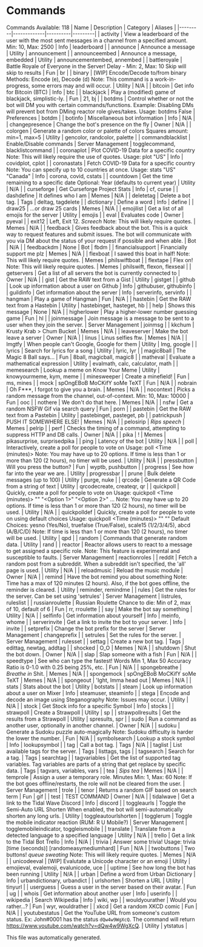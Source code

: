 # Commands
Commands Available: 118
| Name    | Description | Category | Aliases |
|---------|-------------|----------|---------|
| activity | View a leaderboard of the user with the most sent messages in a channel from a specified amount.  Min: 10, Max: 2500 | Info | leaderboard |
| announce | Announce a message | Utility | announcement |
| announceembed | Announce a message, embedded | Utility | announcementembed, annembed |
| battleroyale | Battle Royale of Everyone in the Server!  Delay - Min: 2, Max: 10 Skip will skip to results | Fun | br |
| binary | [WIP] Encode/Decode to/from binary  Methods: Encode (e), Decode (d)  Note: This command is a work-in-progress, some errors may and will occur. | Utility | N/A |
| bitcoin | Get info for Bitcoin (BTC) | Info | btc |
| blackjack | Play a (modified) game of blackjack, simplistic-ly. | Fun | 21, bj |
| botdms | Control whether or not the bot will DM you with certain commands/functions.  Example: Disabling DMs will prevent bot from DMing reactor role gives/takes.  Usage: botdms False | Preferences | botdm |
| botinfo | Miscellaneous bot information | Info | N/A |
| changepresence | Change the bot's presence on the fly | Owner | N/A |
| colorgen | Generate a random color or palette of colors  Squares amount: min=1, max=5 | Utility | gencolor, randcolor, palette |
| commandblacklist | Enable/Disable commands | Server Management | togglecommand, blacklistcommand |
| coronaplot | Plot COVID-19 Data for a specific country  Note: This will likely require the use of quotes.  Usage: plot "US" | Info | covidplot, cplot |
| coronastats | Fetch COVID-19 Data for a specific country  Note: You can specify up to 10 countries at once.  Usage: stats "US" "Canada" | Info | corona, covid, cstats |
| countdown | Get the time remaining to a specific date  Optional: Year (defaults to current year) | Utility | N/A |
| curseforge | Get Curseforge Project Stats | Info | cf, curse |
| dashdefine | It defines who I am | Memes | N/A |
| deletetag | Delete a bot tag. | Tags | deltag, tagdelete |
| dictionary | Define a word | Info | define |
| draw25 | ...or draw 25 cards | Memes | N/A |
| emojilist | Get a list of all emojis for the server | Utility | emojis |
| eval | Evaluates code | Owner | pyeval |
| exit12 | Left, Exit 12. *Screech*  Note: This will likely require quotes. | Memes | N/A |
| feedback | Gives feedback about the bot. This is a quick way to request features and submit issues. The bot will communicate with you via DM about the status of your request if possible and when able. | Bot | N/A |
| feedbackdm | None | Bot | fbdm |
| financialsupport | Financially support me plz | Memes | N/A |
| flexboat | I sawed this boat in half!  Note: This will likely require quotes. | Memes | philswiftboat |
| flextape | Flex on!  Note: This will likely require quotes. | Memes | philswift, flexon, flexseal |
| getservers | Get a list of all servers the bot is currently connected to | Owner | N/A |
| gist | Get the RAW text from a Gist | Utility | gistget |
| github | Look up information about a user on Github | Info | githubuser, githubinfo |
| guildinfo | Get information about the server | Info | serverinfo, servinfo |
| hangman | Play a game of Hangman | Fun | N/A |
| hastebin | Get the RAW text from a Hastebin | Utility | hastebinget, hasteget, hb |
| help | Shows this message | None | N/A |
| higherlower | Play a higher-lower number guessing game | Fun | hl |
| joinmessage | Join message is a message to be sent to a user when they join the server. | Server Management | joinmsg |
| kkchum | Krusty Krab > Chum Bucket | Memes | N/A |
| leaveserver | Make the bot leave a server | Owner | N/A |
| linus | Linus selfies ftw. | Memes | N/A |
| lmgtfy | When people can't Google, Google for them | Utility | lmg, google |
| lyrics | Search for lyrics for a song | Utility | lyric, lyr |
| magic8ball | The Magic 8 Ball says... | Fun | 8ball, magicball, magic8 |
| matheval | Evaluate a mathematical expression | Utility | evalmath, calc, calculator, math |
| memesearch | Lookup a meme on Know Your Meme | Utility | knowyourmeme, kym, meme |
| minesweeper | Create a minefield! | Fun | ms, mines |
| mock | spOngEBoB MoCKifY soMe TeXT | Fun | N/A |
| nobrain | Oh F***, I forgot to give you a brain. | Memes | N/A |
| nocontext | Picks a random message from the channel, out-of-context.  Min: 10, Max: 10000 | Fun | ooc |
| nothere | We don't do that here. | Memes | N/A |
| nsfw | Get a random NSFW Gif via search query | Fun | porn |
| pastebin | Get the RAW text from a Pastebin | Utility | pastebinget, pasteget, pb |
| patrickpush | PUSH IT SOMEWHERE ELSE! | Memes | N/A |
| pelosirip | *Rips speech* | Memes | pelrip |
| perf | Checks the timing of a command, attempting to suppress HTTP and DB calls. | Owner | N/A |
| pika | ! | Memes | pikasurprise, surprisedpika |
| ping | Latency of the bot | Utility | N/A |
| poll | Interactively, create a poll for people to vote on  Usage: poll <Time (minutes)> <Question>  Note: You may have up to 20 options. If time is less than 1 or more than 120 (2 hours), no timer will be used. | Utility | N/A |
| pressbutton | Will you press the button? | Fun | wyptb, pushbutton |
| progress | See how far into the year we are. | Utility | progressbar |
| prune | Bulk delete messages (up to 100) | Utility | purge, nuke |
| qrcode | Generate a QR Code from a string of text | Utility | qrcodecreate, createqr, qr |
| quickpoll | Quickly, create a poll for people to vote on  Usage: quickpoll <Time (minutes)> "<Question>" "<Option 1>" "<Option 2>" ...  Note: You may have up to 20 options. If time is less than 1 or more than 120 (2 hours), no timer will be used. | Utility | N/A |
| quickpolldef | Quickly, create a poll for people to vote on using default choices  Usage: quickpoll <Time (minutes)> "<Question>" "<Default Choice>"  Default Choices: yesno (Yes/No), truefalse (True/False), scale15 (1/2/3/4/5), abcd (A/B/C/D)  Note: If time is less than 1 or more than 120 (2 hours), no timer will be used. | Utility | qpd |
| random | Commands that generate random data. | Utility | rand |
| reactor | Reactor allows users to react to a message to get assigned a specific role.  Note: This feature is experimental and susceptible to faults. | Server Management | reactionroles |
| reddit | Fetch a random post from a subreddit.  When a subreddit isn't specified, the 'all' page is used. | Utility | N/A |
| reloadmusic | Reload the music module | Owner | N/A |
| remind | Have the bot remind you about something  Note: Time has a max of 120 minutes (2 hours). Also, if the bot goes offline, the reminder is cleared. | Utility | reminder, remindme |
| rules | Get the rules for the server.  Can be set using 'setrules' | Server Management | listrules, ruleslist |
| russianroulette | Russian Roulette  Chance to die: Min of 2, max of 10, default of 6 | Fun | rr, rroulette |
| say | Make the bot say something | Utility | N/A |
| selfinfo | Get information about yourself | Info | meinfo, whome |
| serverinvite | Get a link to invite the bot to your server. | Info | invite |
| setprefix | Change the bot prefix for the server | Server Management | changeprefix |
| setrules | Set the rules for the server. | Server Management | rulesset |
| settag | Create a new bot tag. | Tags | edittag, newtag, addtag |
| shocked | O_O | Memes | N/A |
| shutdown | Shut the bot down. | Owner | N/A |
| slap | Slap someone with a fish | Fun | N/A |
| speedtype | See who can type the fastest!  Words Min 1, Max 50  Accuracy Ratio is 0-1.0 with 0.25 being 25%, etc. | Fun | N/A |
| spongebreathe | *Breathe in* Shit. | Memes | N/A |
| spongemock | spOngEBoB MoCKifY soMe TeXT | Memes | N/A |
| spongeout | 'Ight, Imma head out | Memes | N/A |
| stats | Stats about the bot | Utility | botstats |
| steam | Look up information about a user on Mixer | Info | steamuser, steaminfo |
| stega | Encode and decode an image using Steganography  Note: Issues may occur. | Utility | N/A |
| stock | Get Stock info for a specific Symbol | Info | stocks |
| strawpoll | Create a Strawpoll | Utility | sp |
| strawpollresults | Get the results from a Strawpoll | Utility | spresults, spr |
| sudo | Run a command as another user, optionally in another channel. | Owner | N/A |
| sudoku | Generate a Sudoku puzzle auto-magically  Note: Sudoku difficulty is harder the lower the number. | Fun | N/A |
| symbolsearch | Lookup a stock symbol | Info | lookupsymbol |
| tag | Call a bot tag. | Tags | N/A |
| taglist | List available tags for the server. | Tags | listtags, tags |
| tagsearch | Search for a tag. | Tags | searchtag |
| tagvariables | Get the list of supported tag variables.  Tag variables are parts of a string that get replace by specific data. | Tags | tagvars, variables, vars |
| tea | *Sips tea* | Memes | N/A |
| temprole | Assign a user a temporary role.  Minutes Min: 1, Max: 60  Note: If the bot goes offline/restarts, the role will not be cleared from the user. | Server Management | trole |
| tenor | Returns a random GIF based on search term | Fun | gif |
| test | TEST COMMAND | Owner | N/A |
| tidalwave | Get a link to the Tidal Wave Discord | Info | discord |
| toggleaurls | Toggle the Semi-Auto URL Shorten  When enabled, the bot will semi-automatically shorten any long urls. | Utility | toggleautourlshorten |
| togglerum | Toggle the mobile indicator reaction (RUM: R U Mobile?) | Server Management | togglemobileindicator, toggleismobile |
| translate | Translate from a detected language to a specified language | Utility | N/A |
| trello | Get a link to the Tidal Bot Trello | Info | N/A |
| trivia | Answer some trivia!  Usage: trivia [time (seconds)] [randomeasymediumhard]  | Fun | N/A |
| twobuttons | Two buttons! *queue sweating*  Note: This will likely require quotes.         | Memes | N/A |
| unicodeeval | [WIP] Evalutate a Unicode character or an emoji | Utility | emojieval, evalemoji, evalunicode, uce |
| uptime | See how long the bot has been running | Utility | N/A |
| urban | Define a word from Urban Dictionary | Info | urbandictionary, urbandict |
| urlshorten | Shorten a URL | Utility | tinyurl |
| userguess | Guess a user in the server based on their avatar. | Fun | ug |
| whois | Get information about another user | Info | userinfo |
| wikipedia | Search Wikipedia | Info | wiki, wp |
| wouldyourather | Would you rather...? | Fun | wyr, wouldrather |
| xkcd | Get a random XKCD comic | Fun | N/A |
| youtubestatus | Get the YouTube URL from someone's custom status.  Ex: John#0001 has the status `dQw4w9WgXcQ`. The command will return https://www.youtube.com/watch?v=dQw4w9WgXcQ. | Utility | ytstatus |

This file was automatically generated.